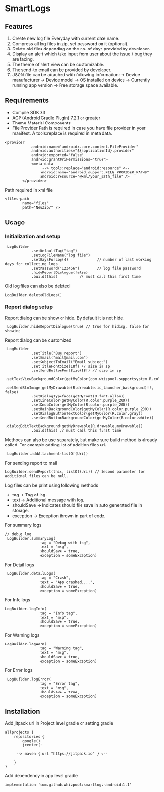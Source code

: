 # SmartLogs

## Features

1. Create new log file Everyday with current date name.
2. Compress all log files in zip, set password on it (optional).
3. Delete old files depending on the no. of days provided by developer.
4. Display an alert which take input from user about the issue / bug they are facing.
5. The theme of alert view can be customizable.
6. The send-to email can be provided by developer.
7. JSON file can be attached with following information: -> Device manufacturer -> Device model -> OS installed on device -> Currently running app version -> Free storage space available.

## Requirements

* Compile SDK 33
* AGP (Android Gradle Plugin) 7.2.1 or greater
* Theme Material Components
* File Provider Path is required in case you have file provider in your manifest. A tools:replace is required in meta data.
    
```
<provider
            android:name="androidx.core.content.FileProvider"
            android:authorities="${applicationId}.provider"
            android:exported="false"
            android:grantUriPermissions="true">
            <meta-data
                 --> tools:replace="android:resource" <--
                android:name="android.support.FILE_PROVIDER_PATHS"
                android:resource="@xml/your_path_file" />
        </provider>

```

Path required in xml file

```
<files-path
        name="files"
        path="NewZip/" />
```

## Usage

### Initialization and setup

```
 LogBuilder
            .setDefaultTag("tag")
            .setLogFileName("log file")
            .setDaysForLog(4)             // number of last working days for collecting logs
            .setPassword("123456")        // log file password
            .hideReportDialogue(false)
            .build(this)          // must call this first time

```


Old log files can also be deleted

```
LogBuilder.deleteOldLogs()
```

### Report dialog setup

Report dialog can be show or hide. By default it is not hide.

```
 LogBuilder.hideReportDialogue(true) // true for hiding, false for showing
```


Report dialog can be customized

```
 LogBuilder
            .setTitle("Bug report")
            .setEmail("mail@mail.com")
            .setSubjectToEmail("Email subject")
            .setTitleFontSize(18f) // size in sp
            .setSendButtonFontSize(18f) // size in sp
            .setTextViewBackgroundColor(getMyColor(com.whizpool.supportsystem.R.color.gray))
            .setSendBtnImage(getMyDrawable(R.drawable.ic_launcher_background)!!, false)
            .setDialogTypeface(getMyFont(R.font.allan))
            .setLineColor(getMyColor(R.color.purple_200))
            .setKnobColor(getMyColor(R.color.purple_200))
            .setMainBackgroundColor(getMyColor(R.color.purple_200))
            .setDialogButtonTextColor(getMyColor(R.color.gray))
            .setSendButtonBackgroundColor(getMyColor(R.color.white))
            .dialogEditTextBackground(getMyDrawable(R.drawable.myDrawable))
            .build(this) // must call this first time
```


Methods can also be use separately, but make sure build method is already called.
For example adding list of addition files uri.

```
 LogBuilder.addAttachment(listOf(Uri))
```


For sending report to mail

```
LogBuilder.sendReport(this, listOf(Uri)) // Second parameter for additional files can be null.
```


Log files can be print using following methods

* tag -> Tag of log.
* text -> Additional message with log.
* shouldSave -> Indicates should file save in auto generated file in storage.
* exception -> Exception thrown in part of code.

For summary logs

```
// debug log
 LogBuilder.summaryLog( 
                tag = "Debug with tag",
                text = "msg",
                shouldSave = true,
                exception = someException)
```

For Detail logs

```
 LogBuilder.detailLogs(
                tag = "Crash",
                text = "App crashed....",
                shouldSave = true,
                exception = someException)
```

For Info logs

```
LogBuilder.logInfo(
                tag = "Info tag",
                text = "msg",
                shouldSave = true,
                exception = someException)
```

For Warning logs

```
LogBuilder.logWarn(
                tag = "Warning tag",
                text = "msg",
                shouldSave = true,
                exception = someException)
```

For Error logs

```
 LogBuilder.logError(
                tag = "Error tag",
                text = "msg",
                shouldSave = true,
                exception = someException)
```

## Installation
Add jitpack url in Project level gradle or setting.gradle

```
allprojects {
    repositories {
        google()
        jcenter()
        
     --> maven { url "https://jitpack.io" } <--
       
    }
}
```

Add dependency in app level gradle

```
implementation 'com.github.whizpool:smartlogs-android:1.1'
```
